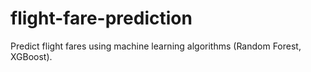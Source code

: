 # flight-fare-prediction
Predict flight fares using machine learning algorithms (Random Forest, XGBoost).
